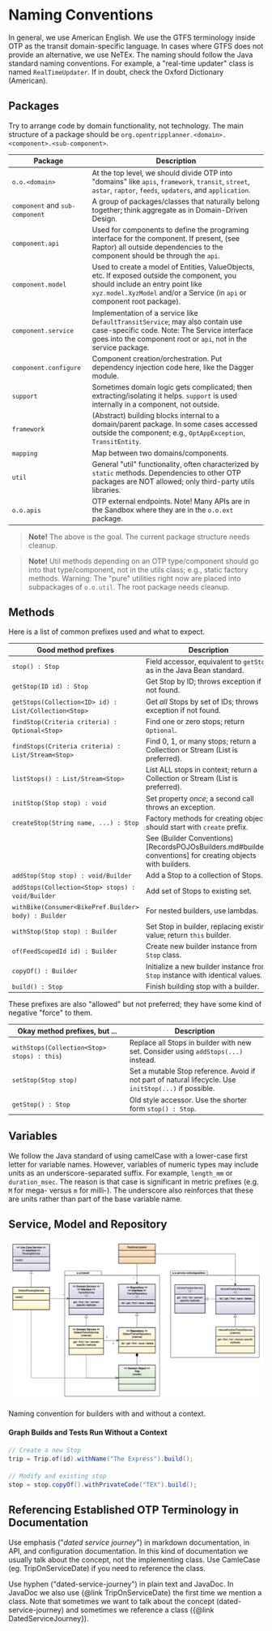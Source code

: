 # Naming Conventions

In general, we use American English. We use the GTFS terminology inside OTP as the transit
domain-specific language. In cases where GTFS does not provide an alternative, we use NeTEx. The
naming should follow the Java standard naming conventions. For example, a "real-time updater" class
is named `RealTimeUpdater`. If in doubt, check the Oxford Dictionary (American).

## Packages

Try to arrange code by domain functionality, not technology. The main structure of a package should
be `org.opentripplanner.<domain>.<component>.<sub-component>`.

| Package                         | Description                                                                                                                                                                                                 |
| ------------------------------- |-------------------------------------------------------------------------------------------------------------------------------------------------------------------------------------------------------------|
| `o.o.<domain>`                  | At the top level, we should divide OTP into "domains" like `apis`, `framework`, `transit`, `street`, `astar`, `raptor`, `feeds`, `updaters`, and `application`.                                             |
| `component` and `sub-component` | A group of packages/classes that naturally belong together; think aggregate as in Domain-Driven Design.                                                                                                     |
| `component.api`                 | Used for components to define the programing interface for the component. If present, (see Raptor) all outside dependencies to the component should be through the `api`.                                   |
| `component.model`               | Used to create a model of Entities, ValueObjects, etc. If exposed outside the component, you should include an entry point like `xyz.model.XyzModel` and/or a Service (in `api` or component root package). |
| `component.service`             | Implementation of a service like `DefaultTransitService`; may also contain use case-specific code. Note: The Service interface goes into the component root or `api`, not in the service package.           |
| `component.configure`           | Component creation/orchestration. Put dependency injection code here, like the Dagger module.                                                                                                               |
| `support`                       | Sometimes domain logic gets complicated; then extracting/isolating it helps. `support` is used internally in a component, not outside.                                                                      |
| `framework`                     | (Abstract) building blocks internal to a domain/parent package. In some cases accessed outside the component; e.g., `OptAppException`, `TransitEntity`.                                                     |
| `mapping`                       | Map between two domains/components.                                                                                                                                                                         |
| `util`                          | General "util" functionality, often characterized by `static` methods. Dependencies to other OTP packages are NOT allowed; only third-party utils libraries.                                                |
| `o.o.apis`                      | OTP external endpoints. Note! Many APIs are in the Sandbox where they are in the `o.o.ext` package.                                                                                                         |

> **Note!** The above is the goal. The current package structure needs cleanup.

> **Note!** Util methods depending on an OTP type/component should go into that type/component, not
> in the utils class; e.g., static factory methods. Warning: The "pure" utilities right now are
> placed into subpackages of `o.o.util`. The root package needs cleanup.

## Methods

Here is a list of common prefixes used and what to expect.

| Good method prefixes                                  | Description                                                                   |
|-------------------------------------------------------|-------------------------------------------------------------------------------|
| `stop() : Stop`                                       | Field accessor, equivalent to `getStop` as in the Java Bean standard.         |
| `getStop(ID id) : Stop`                               | Get Stop by ID; throws exception if not found.                                |
| `getStops(Collection<ID> id) : List/Collection<Stop>` | Get _all_ Stops by set of IDs; throws exception if not found.                 |
| `findStop(Criteria criteria) : Optional<Stop>`        | Find one or zero stops; return `Optional`.                                    |
| `findStops(Criteria criteria) : List/Stream<Stop>`    | Find 0, 1, or many stops; return a Collection or Stream (List is preferred).  |
| `listStops() : List/Stream<Stop>`                     | List ALL stops in context; return a Collection or Stream (List is preferred). |
| `initStop(Stop stop) : void`                          | Set property _once_; a second call throws an exception.                       |
| `createStop(String name, ...) : Stop`                 | Factory methods for creating objects should start with `create` prefix.       |
|                                                       | See (Builder Conventions)[RecordsPOJOsBuilders.md#builder-conventions] for creating objects with builders. |
| `addStop(Stop stop) : void/Builder`                   | Add a Stop to a collection of Stops.                                          |
| `addStops(Collection<Stop> stops) : void/Builder`     | Add set of Stops to existing set.                                             |
| `withBike(Consumer<BikePref.Builder> body) : Builder` | For nested builders, use lambdas.                                             |
| `withStop(Stop stop) : Builder`                       | Set Stop in builder, replacing existing value; return `this` builder.         |
| `of(FeedScopedId id) : Builder`                       | Create new builder instance from  `Stop` class.                               |
| `copyOf() : Builder`                                  | Initialize a new builder instance from `Stop` instance with identical values. |
| `build() : Stop`                                      | Finish building stop with a builder.                                          |

These prefixes are also "allowed" but not preferred; they have some kind of negative "force" to
them.

| Okay method prefixes, but ...               | Description                                                                                            |
|---------------------------------------------|--------------------------------------------------------------------------------------------------------|
| `withStops(Collection<Stop> stops) : this`) | Replace all Stops in builder with new set. Consider using `addStops(...)` instead.                     |
| `setStop(Stop stop)`                        | Set a mutable Stop reference. Avoid if not part of natural lifecycle. Use `initStop(...)` if possible. |
| `getStop() : Stop`                          | Old style accessor. Use the shorter form `stop() : Stop`.                                              |


## Variables

We follow the Java standard of using camelCase with a lower-case first letter for variable names. However, variables of numeric types may include units as an underscore-separated suffix. For example, `length_mm` or `duration_msec`. The reason is that case is significant in metric prefixes (e.g. `M` for mega- versus `m` for milli-). The underscore also reinforces that these are units rather than part of the base variable name.


## Service, Model and Repository

![MainModelOverview](../images/ServiceModelOverview.png)

Naming convention for builders with and without a context.

#### Graph Builds and Tests Run Without a Context

```java
// Create a new Stop
trip = Trip.of(id).withName("The Express").build();

// Modify and existing stop
stop = stop.copyOf().withPrivateCode("TEX").build();
```

## Referencing Established OTP Terminology in Documentation

Use emphasis ("_dated service journey_") in markdown documentation, in API, and configuration
documentation. In this kind of documentation we usually talk about the concept, not the implementing
class. Use CamleCase (eg. TripOnServiceDate) if you need to reference the class.

Use hyphen ("dated-service-journey") in plain text and JavaDoc. In JavaDoc we also use
{@link TripOnServiceDate} the first time we mention a class. Note that sometimes we want to talk
about the concept (dated-service-journey) and sometimes we reference a class 
({@link DatedServiceJourney}).